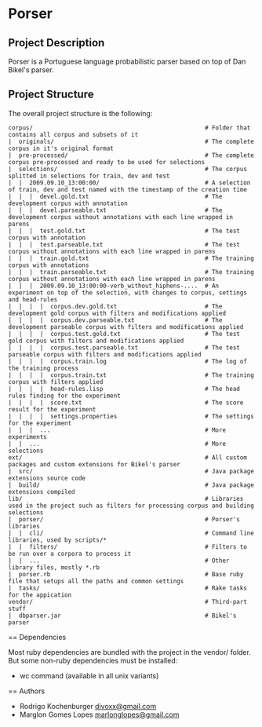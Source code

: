 Porser
======

Project Description
-------------------

Porser is a Portuguese language probabilistic parser based on top of Dan Bikel's parser.

Project Structure
-----------------

The overall project structure is the following:

    corpus/                                                 # Folder that contains all corpus and subsets of it
    |  originals/                                           # The complete corpus in it's original format
    |  pre-processed/                                       # The complete corpus pre-processed and ready to be used for selections
    |  selections/                                          # The corpus splitted in selections for train, dev and test
    |  |  2009.09.10_13:00:00/                              # A selection of train, dev and test named with the timestamp of the creation time
    |  |  |  devel.gold.txt                                 # The development corpus with annotation
    |  |  |  devel.parseable.txt                            # The development corpus without annotations with each line wrapped in parens
    |  |  |  test.gold.txt                                  # The test corpus with annotation
    |  |  |  test.parseable.txt                             # The test corpus without annotations with each line wrapped in parens
    |  |  |  train.gold.txt                                 # The training corpus with annotations
    |  |  |  train.parseable.txt                            # The training corpus without annotations with each line wrapped in parens
    |  |  |  2009.09.10_13:00:00-verb_without_hiphens-....  # An experiment on top of the selection, with changes to corpus, settings and head-rules
    |  |  |  |  corpus.dev.gold.txt                         # The development gold corpus with filters and modifications applied
    |  |  |  |  corpus.dev.parseable.txt                    # The development parseable corpus with filters and modifications applied
    |  |  |  |  corpus.test.gold.txt                        # The test gold corpus with filters and modifications applied
    |  |  |  |  corpus.test.parseable.txt                   # The test parseable corpus with filters and modifications applied
    |  |  |  |  corpus.train.log                            # The log of the training process
    |  |  |  |  corpus.train.txt                            # The training corpus with filters applied
    |  |  |  |  head-rules.lisp                             # The head rules finding for the experiment
    |  |  |  |  score.txt                                   # The score result for the experiment
    |  |  |  |  settings.properties                         # The settings for the experiment
    |  |  |  ...                                            # More experiments
    |  |  ...                                               # More selections  
    ext/                                                    # All custom packages and custom extensions for Bikel's parser
    |  src/                                                 # Java package extensions source code
    |  build/                                               # Java package extensions compiled
    lib/                                                    # Libraries used in the project such as filters for processing corpus and building selections
    |  porser/                                              # Porser's libraries
    |  |  cli/                                              # Command line libraries, used by scripts/*
    |  |  filters/                                          # Filters to be run over a corpora to process it
    |  |  ...                                               # Other library files, mostly *.rb
    |  porser.rb                                            # Base ruby file that setups all the paths and common settings
    |  tasks/                                               # Rake tasks for the appication
    vendor/                                                 # Third-part stuff
    |  dbparser.jar                                         # Bikel's parser

== Dependencies

Most ruby dependencies are bundled with the project in the vendor/ folder. But some non-ruby dependencies must be installed:

* wc command (available in all unix variants)

== Authors

* Rodrigo Kochenburger <divoxx@gmail.com>
* Marglon Gomes Lopes <marlonglopes@gmail.com>
